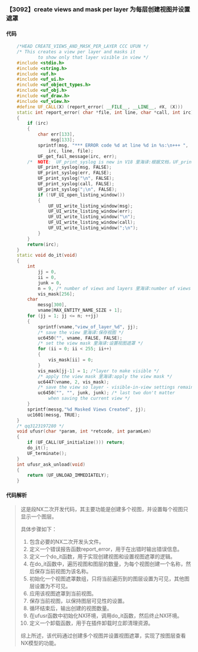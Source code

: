 ### 【3092】create views and mask per layer 为每层创建视图并设置遮罩

#### 代码

```cpp
    /*HEAD CREATE_VIEWS_AND_MASK_PER_LAYER CCC UFUN */  
    /* This creates a view per layer and masks it   
            to show only that layer visible in view */  
    #include <stdio.h>  
    #include <string.h>  
    #include <uf.h>  
    #include <uf_ui.h>  
    #include <uf_object_types.h>  
    #include <uf_obj.h>  
    #include <uf_draw.h>  
    #include <uf_view.h>  
    #define UF_CALL(X) (report_error( __FILE__, __LINE__, #X, (X)))  
    static int report_error( char *file, int line, char *call, int irc)  
    {  
        if (irc)  
        {  
            char err[133],  
                 msg[133];  
            sprintf(msg, "*** ERROR code %d at line %d in %s:\n+++ ",  
                irc, line, file);  
            UF_get_fail_message(irc, err);  
        /*  NOTE:  UF_print_syslog is new in V18 里海译:根据文档，UF_print_syslog是V18版本中新增的功能。文档要求只提供译文，无需添加其他内容。因此，UF_print_syslog在V18版本中是一个新增的功能。 */  
            UF_print_syslog(msg, FALSE);  
            UF_print_syslog(err, FALSE);  
            UF_print_syslog("\n", FALSE);  
            UF_print_syslog(call, FALSE);  
            UF_print_syslog(";\n", FALSE);  
            if (!UF_UI_open_listing_window())  
            {  
                UF_UI_write_listing_window(msg);  
                UF_UI_write_listing_window(err);  
                UF_UI_write_listing_window("\n");  
                UF_UI_write_listing_window(call);  
                UF_UI_write_listing_window(";\n");  
            }  
        }  
        return(irc);  
    }  
    static void do_it(void)  
    {  
        int  
            jj = 0,  
            ii = 0,  
            junk = 0,  
            n = 9, /* number of views and layers 里海译:number of views and layers 翻译为：视图数和层数 */  
            vis_mask[256];  
        char  
            messg[300],  
            vname[MAX_ENTITY_NAME_SIZE + 1];  
        for (jj = 1; jj <= n; ++jj)    
        {  
            sprintf(vname,"view_of_layer_%d", jj);  
            /* save the view 里海译:保存视图 */   
            uc6450("", vname, FALSE, FALSE);  
            /* set the view mask 里海译:设置视图遮罩 */   
            for (ii = 0; ii < 255; ii++)  
            {  
                vis_mask[ii] = 0;  
            }  
            vis_mask[jj-1] = 1; /*layer to make visible */  
            /* apply the view mask 里海译:apply the view mask */  
            uc6447(vname, 2, vis_mask);  
            /* save the view so layer - visible-in-view settings remain 里海译:保存视图，以便图层的可见性设置保持不变。 */   
            uc6450("", "", junk, junk); /* last two don't matter   
                when saving the current view */  
        }  
        sprintf(messg,"%d Masked Views Created", jj);  
        uc1601(messg, TRUE);  
    }  
    /* qq3123197280 */  
    void ufusr(char *param, int *retcode, int paramLen)  
    {  
        if (UF_CALL(UF_initialize())) return;  
        do_it();  
        UF_terminate();  
    }  
    int ufusr_ask_unload(void)  
    {  
        return (UF_UNLOAD_IMMEDIATELY);  
    }

```

#### 代码解析

> 这是段NX二次开发代码，其主要功能是创建多个视图，并设置每个视图只显示一个图层。
>
> 具体步骤如下：
>
> 1. 包含必要的NX二次开发头文件。
> 2. 定义一个错误报告函数report_error，用于在出错时输出错误信息。
> 3. 定义一个do_it函数，用于实现创建视图和设置视图遮罩的逻辑。
> 4. 在do_it函数中，遍历视图和图层的数量，为每个视图创建一个名称，然后保存当前视图为该名称。
> 5. 初始化一个视图遮罩数组，只将当前遍历到的图层设置为可见，其他图层设置为不可见。
> 6. 应用该视图遮罩到当前视图。
> 7. 保存当前视图，以保持图层可见性的设置。
> 8. 循环结束后，输出创建的视图数量。
> 9. 在ufusr函数中初始化NX环境，调用do_it函数，然后终止NX环境。
> 10. 定义一个卸载函数，用于在插件卸载时立即清理资源。
>
> 综上所述，该代码通过创建多个视图并设置视图遮罩，实现了按图层查看NX模型的功能。
>
